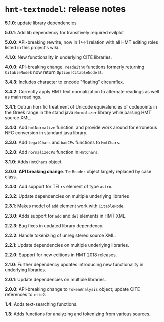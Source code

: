 # `hmt-textmodel`: release notes

**5.1.0**: update library dependencies

**5.0.1**:  Add lib dependency for transitively required evilplot

**5.0.0**:   API-breaking rewrite, now in 1<->1 relation with all HMT editing roles listed in this project's wiki.

**4.1.0**:  New functionality in underlying CITE libraries.

**4.0.0**:  API-breaking change. `readWithX` functions formerly returning `CitableNode`s now return `Option[CitableNode]`s.

**3.4.3**:   Includes character to encode "floating" circumflex.

**3.4.2**:  Correctly apply  HMT text normalization to alternate readings as well as main readings.


**3.4.1**:  Outrun horrific treatment of Unicode equivalencies of codepoints in the Greek range in the stand java `Normalizer` library while parsing HMT source XML.

**3.4.0**:  Add `hmtNormalize` function, and provide work around for erroneous NFC conversion in standard java library.

**3.3.0**:  Add `legalChars` and `badCPs` functions to `HmtChars`.

**3.2.0**:   Add `normalizeCPs` function in `HmtChars`.

**3.1.0**:   Adds `HmtChars` object.

**3.0.0**:  **API breaking change**.  `TeiReader` object largely replaced by case class.

**2.4.0**:  Add support for TEI `rs` element of type `astro`.

**2.3.2**:  Update  dependencies on multiple underlying libraries

**2.3.1**:  Makes model of `add` element work with `CitableNode`.

**2.3.0**:  Adds support for `add` and `del` elements in HMT XML.

**2.2.3**:  Bug fixes in updated library dependency.

**2.2.2**:  Handle tokenizing of unregistered source XML.

**2.2.1**:  Update  dependencies on multiple underlying libraries.

**2.2.0**:  Support for new editions in HMT 2018 releases.

**2.1.0**:  Further dependency updates introducing new functionality in underlying libraries.

**2.0.1**:  Update dependencies on multiple libraries.

**2.0.0**: API-breaking change to `TokenAnalysis` object;  update CITE references to `cite2`.

**1.4**:  Adds text-searching functions.

**1.3**:  Adds functions for analyzing and tokenizing from various sources.
